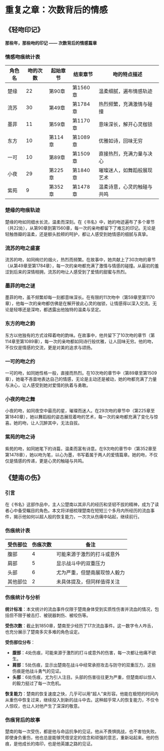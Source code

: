 # 重复之章：次数背后的情感

## 《轻吻印记》
#### 那些年，那些吻的印记 —— 次数背后的情感篇章

### 情感吻痕统计表

| 角色名 | 吻的次数 | 起始章节 | 结束章节 | 吻的特点描述               |
| ------ | -------- | -------- | -------- | -------------------------- |
| 楚缘   | 22       | 第90章   | 第1560章 | 温柔细腻，遍布情感轨迹     |
| 流苏   | 30       | 第49章   | 第1784章 | 热烈频繁，充满激情与碰撞   |
| 墨菲   | 11       | 第59章   | 第1170章 | 意味深长，解开心灵枷锁     |
| 东方   | 10       | 第114章  | 第1089章 | 优雅如诗，回味无穷         |
| 一可   | 10       | 第89章   | 第1509章 | 直接热烈，充满力量与决心   |
| 小夜   | 29       | 第225章  | 第1840章 | 璀璨迷人，如舞蹈般展现艺术 |
| 紫苑   | 9        | 第352章  | 第1478章 | 温柔诗意，心灵的触碰与共鸣 |

### 楚缘的吻痕轨迹
楚缘的吻如同细水长流，温柔而深刻。在《书名》中，她的吻迹遍布了多个章节（共22处），从第90章到第1560章，每一次的亲吻都留下了难忘的印记。无论是轻触唇瓣的温柔，还是额头脸颊的呵护，都让人感受到她情感的细腻与真挚。

### 流苏的吻之盛宴
流苏的吻，如同绚烂的烟火，热烈而频繁。在故事中，她共献上了30次吻的章节（从第49章至第1784章），每一次的亲吻都充满了激情与情感的碰撞。从最初的羞涩到后来的深情相拥，流苏的吻让人感受到了爱情的甜蜜与热烈。

### 墨菲的吻之谜
墨菲的吻，虽不频繁却每一刻都意味深长。在有限的11次吻中（第59章至第1170章），他每一次的亲吻都仿佛是在解开彼此心灵的枷锁，让情感得以深入交流。无论是轻啄还是深吻，都透露出他独特的温柔与坚定。

### 东方的吻之韵
东方以他独有的方式诠释着吻的韵味。在故事中，他共留下了10次吻的章节（第114章至第1089章），每一次的亲吻都如同诗行般优雅，让人回味无穷。他的吻，不仅仅是情感的交流，更是对美的追求与颂扬。

### 一可的吻之约
一可的吻，如同她性格一般，直接而热烈。在10次吻的章节中（第89章至第1509章），她毫不吝啬地表达自己的情感，无论是主动还是被动，她的吻都充满了力量与决心，让人感受到她对爱情的执着与勇敢。

### 小夜的吻之舞
小夜的吻，如同夜空中最亮的星，璀璨而迷人。在29次吻的章节中（第225章至第1840章），她以舞蹈般的姿态展现着吻的艺术，每一次的亲吻都充满了变化与惊喜。她的吻，让人沉醉其中，无法自拔。

### 紫苑的吻之诗
紫苑的吻，如同她笔下的诗篇，温柔而富有诗意。在9次吻的章节中（第352章至第1478章），她以吻为笔，以心为墨，书写着属于两人的爱情篇章。她的吻，不仅仅是情感的传递，更是心灵的触碰与共鸣。



## 《楚南の伤》

### 引言

在《书名》这部作品中，主人公楚南以其非凡的经历和坚韧不拔的精神，成为了读者心中备受瞩目的角色。本文将详细梳理楚南在短短三个多月内所经历的流血事件，揭示他如何以超人般的恢复能力，一次次从伤痛中站起，继续前行。

### 伤痕统计表

| 受伤部位 | 伤痕次数 | 备注                         |
| -------- | -------- | ---------------------------- |
| 腹部     | 4        | 可能来源于激烈的打斗或意外   |
| 肩部     | 5        | 显示战斗中的双重压力         |
| 头部     | 6        | 尤为严重，但楚南展现惊人毅力 |
| 其他部位 | 2        | 未具体提及，但同样值得关注   |
### 伤痕统计与分析

**统计标准**：本文统计的流血事件仅限于楚南身体受到实质性伤害并流血的情况，包括但不限于被击打、被锐器刺伤、被咬伤等。

**受伤次数**：截止到1850章，楚南至少经历了17次流血事件。这一数字令人咋舌，也充分展示了楚南多灾多难的角色设定。

**受伤部位分布**：
- **腹部**：4处伤痕，可能来源于激烈的打斗或意外的伤害，每一次都让他痛不欲生。
- **肩部**：5处伤痕，显示出楚南在战斗中经常承担攻击与防守的双重压力，这些伤痕是他战斗勇气的见证。
- **头部**：6处伤痕，尤为引人注目。头部的伤害往往更为严重，但楚南却以惊人的毅力挺过了每一次危机。

**恢复能力**：楚南的恢复速度之快，几乎可以用“超人”来形容。他能在极短的时间内从重伤中恢复过来，继续投入到新的战斗中去。这种超乎常人的恢复能力，不仅令人惊叹，也让人对他产生了深深的敬意。

### 伤痕背后的故事

楚南的每一次受伤，都是他与命运抗争的见证。他从不畏惧挑战，也不害怕失败。即使身负重伤，他也总是能够凭借坚定的信念和顽强的意志，重新站起来。他的伤痕，是他成长的烙印，也是他英雄之路的见证。
